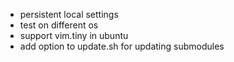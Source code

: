 * persistent local settings
* test on different os
* support vim.tiny in ubuntu
* add option to update.sh for updating submodules
